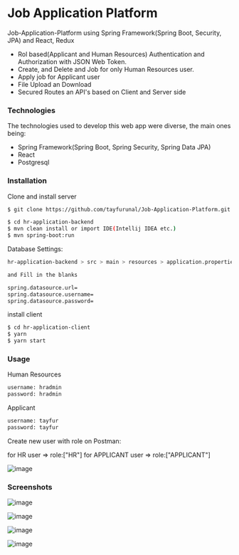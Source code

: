 # Job Application Platform
Job-Application-Platform using Spring Framework(Spring Boot, Security, JPA) and React, Redux

* Rol based(Applicant and Human Resources) Authentication and Authorization with JSON Web Token.
* Create, and Delete and Job for only Human Resources user.
* Apply job for Applicant user
* File Upload an Download
* Secured Routes an API's based on Client and Server side 

### Technologies

The technologies used to develop this web app were diverse, the main ones being:

- Spring Framework(Spring Boot, Spring Security, Spring Data JPA)
- React
- Postgresql

### Installation
 
Clone and install server

```sh
$ git clone https://github.com/tayfurunal/Job-Application-Platform.git

$ cd hr-application-backend
$ mvn clean install or import IDE(Intellij IDEA etc.)
$ mvn spring-boot:run
```

Database Settings:

```sh
hr-application-backend > src > main > resources > application.properties

and Fill in the blanks

spring.datasource.url=
spring.datasource.username=
spring.datasource.password=
```

install client

```sh
$ cd hr-application-client
$ yarn
$ yarn start
```

### Usage

Human Resources
```sh
username: hradmin
password: hradmin
```

Applicant
```sh
username: tayfur
password: tayfur
```

Create new user with role on Postman:

for HR user => role:["HR"]
for APPLICANT user => role:["APPLICANT"]

![image](https://i.imgur.com/w6pfR3i.png)


### Screenshots

![image](https://i.imgur.com/MDOHVNL.png)

![image](https://i.imgur.com/XokACvp.png)

![image](https://i.imgur.com/Pt9MezI.png)

![image](https://i.imgur.com/QZlB6Qu.png)
